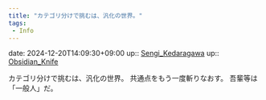 ```yaml
---
title: "カテゴリ分けで挑むは、汎化の世界。"
tags:
 - Info
---
```


date: 2024-12-20T14:09:30+09:00
up:: [Sengi_Kedaragawa](Bar/Novel/Nacaria/Sengi_Kedaragawa.md)
up:: [Obsidian_Knife](Bar/Novel/Nacaria/Obsidian_Knife.md)

カテゴリ分けで挑むは、汎化の世界。
共通点をもう一度斬りなおす。
吾輩等は「一般人」だ。